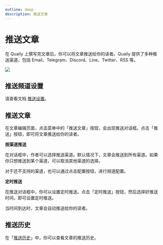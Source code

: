 ```yaml
---
outline: deep
description: 推送文章
---
```


# 推送文章

在 Quaily 上撰写完文章后，你可以将文章推送给你的读者。Quaily 提供了多种推送渠道，包括 Email、Telegram、Discord、Line、Twitter、RSS 等。

![](https://static.quaily.com/media/1gku5k35.webp)

## 推送频道设置

请查看文档 [推送设置](./channel-settings)。

## 推送文章

在文章编辑页面，点击菜单中的「推送文章」按钮，会出现推送对话框。点击「推送」按钮，即可将文章推送给你的读者。

**按渠道推送**

在对话框中，作者可以选择推送渠道。默认情况下，文章会推送到所有渠道。如果你只想推送到某个渠道，可以取消其他渠道的选择。

对于还不支持的渠道，也可以通过点击配置按钮，进行频道配置。

**定时推送**

在推送对话框中，你可以设置定时推送。点击「定时推送」按钮，然后选择好推送时间，即可设置定时推送。

当时间到达时，文章会自动推送给你的读者。

## 推送历史

在「[推送历史](https://quaily.com/dashboard/delivery)」中，你可以查看文章的推送历史。
